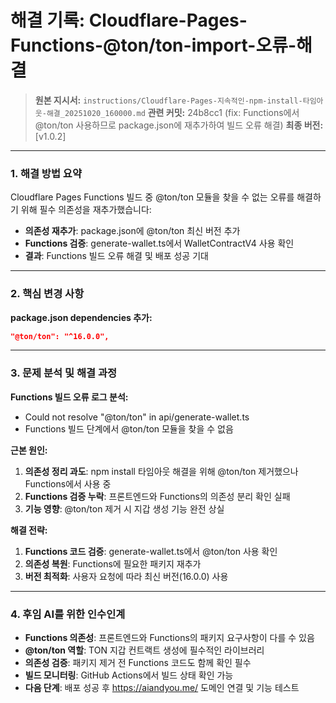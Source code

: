 # 해결 기록: Cloudflare-Pages-Functions-@ton/ton-import-오류-해결

> **원본 지시서:** `instructions/Cloudflare-Pages-지속적인-npm-install-타임아웃-해결_20251020_160000.md`
> **관련 커밋:** 24b8cc1 (fix: Functions에서 @ton/ton 사용하므로 package.json에 재추가하여 빌드 오류 해결)
> **최종 버전:** [v1.0.2]

---

### 1. 해결 방법 요약

Cloudflare Pages Functions 빌드 중 @ton/ton 모듈을 찾을 수 없는 오류를 해결하기 위해 필수 의존성을 재추가했습니다:

- **의존성 재추가**: package.json에 @ton/ton 최신 버전 추가
- **Functions 검증**: generate-wallet.ts에서 WalletContractV4 사용 확인
- **결과**: Functions 빌드 오류 해결 및 배포 성공 기대

---

### 2. 핵심 변경 사항

**package.json dependencies 추가:**
```json
"@ton/ton": "^16.0.0",
```

---

### 3. 문제 분석 및 해결 과정

**Functions 빌드 오류 로그 분석:**
- Could not resolve "@ton/ton" in api/generate-wallet.ts
- Functions 빌드 단계에서 @ton/ton 모듈을 찾을 수 없음

**근본 원인:**
1. **의존성 정리 과도**: npm install 타임아웃 해결을 위해 @ton/ton 제거했으나 Functions에서 사용 중
2. **Functions 검증 누락**: 프론트엔드와 Functions의 의존성 분리 확인 실패
3. **기능 영향**: @ton/ton 제거 시 지갑 생성 기능 완전 상실

**해결 전략:**
1. **Functions 코드 검증**: generate-wallet.ts에서 @ton/ton 사용 확인
2. **의존성 복원**: Functions에 필요한 패키지 재추가
3. **버전 최적화**: 사용자 요청에 따라 최신 버전(16.0.0) 사용

---

### 4. 후임 AI를 위한 인수인계

- **Functions 의존성**: 프론트엔드와 Functions의 패키지 요구사항이 다를 수 있음
- **@ton/ton 역할**: TON 지갑 컨트랙트 생성에 필수적인 라이브러리
- **의존성 검증**: 패키지 제거 전 Functions 코드도 함께 확인 필수
- **빌드 모니터링**: GitHub Actions에서 빌드 상태 확인 가능
- **다음 단계**: 배포 성공 후 https://aiandyou.me/ 도메인 연결 및 기능 테스트